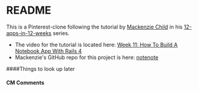 # README

This is a Pinterest-clone following the tutorial by [Mackenzie Child](https://mackenziechild.me/) in his
[12-apps-in-12-weeks](https://mackenziechild.me/12-in-12/) series.  
* The video for the tutorial is located here: [Week 11: How To Build A Notebook App With Rails 4](https://mackenziechild.me/12-in-12/11/)
* Mackenzie's GitHub repo for this project is here: [notenote](https://github.com/mackenziechild/notenote)


####Things to look up later


#### CM Comments
